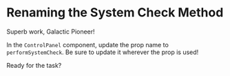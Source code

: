 # Renaming the System Check Method

Superb work, Galactic Pioneer!

In the `ControlPanel` component, update the prop name to `performSystemCheck`. Be sure to update it wherever the prop is used!

Ready for the task?
